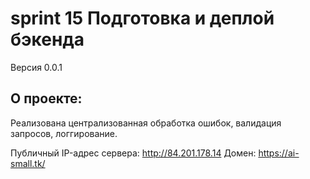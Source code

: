 # sprint 15 Подготовка и деплой бэкенда

Версия 0.0.1

## О проекте:
Реализована  централизованная обработка ошибок, валидация запросов, логгирование.

Публичный IP-адрес сервера: http://84.201.178.14
Домен: https://ai-small.tk/ 
